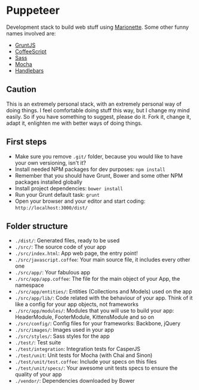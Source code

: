 # Puppeteer

Development stack to build web stuff using [Marionette](http://marionettejs.com
"Marionette.js – A scalable and composite application architecture for
Backbone.js"). Some other funny names involved are:

* [GruntJS](http://gruntjs.com "Grunt: The Javascript Task Runner")
* [CoffeeScript](http://coffeescript.org)
* [Sass](http://sass-lang.com "Sass: Syntactically Awesome Style Sheets")
* [Mocha](http://visionmedia.github.io/mocha/ "The fun, simple, flexible
	Javascript test framework")
* [Handlebars](http://handlebarsjs.com "Minimal Templating on Steroids")

## Caution

This is an extremely personal stack, with an extremely personal way of doing
things. I feel comfortable doing stuff this way, but I change my mind easily. So
if you have something to suggest, please do it. Fork it, change it, adapt it,
enlighten me with better ways of doing things.

## First steps

* Make sure you remove `.git/` folder, because you would like to have your own
	versioning, isn't it?
* Install needed NPM packages for dev purposes: `npm install`
* Remember that you should have Grunt, Bower and some other NPM packages
	installed globally
* Install project dependencies: `bower install`
* Run your Grunt default task: `grunt`
* Open your browser and your editor and start coding:
	`http://localhost:3000/dist/`

## Folder structure

* `./dist/`: Generated files, ready to be used
* `./src/`: The source code of your app
* `./src/index.html`: App web page, the entry point!
* `./src/javascript.coffee`: Your main source file, it includes every other one
* `./src/app/`: Your fabulous app
* `./src/app/app.coffee`: The file for the main object of your App, the
	namespace
* `./src/app/entities/`: Entities (Collections and Models) used on the app
* `./src/app/lib/`: Code related with the behaviour of your app. Think of it
	like a config for your app objects, not frameworks
* `./src/app/modules/`: Modules that you will use to build your app:
	HeaderModule, FooterModule, KittensModule and so on
* `./src/config/`: Config files for your frameworks: Backbone, jQuery
* `./src/images/`: Images used in your app
* `./src/styles/`: Sass styles for the app
* `./test/`: Test suite
* `./test/integration`: Integration tests for CasperJS
* `./test/unit`: Unit tests for Mocha (with Chai and Sinon)
* `./test/unit/test.coffee`: Include your specs on this files
* `./test/unit/specs/`: Your awesome unit tests specs to ensure the quality of your app
* `./vendor/`: Dependencies downloaded by Bower
